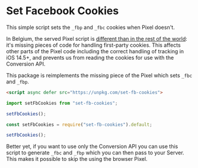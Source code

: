# Set Facebook Cookies

This simple script sets the `_fbp` and `_fbc` cookies when Pixel doesn't.

In Belgium, the served Pixel script is [different than in the rest of the world](./be_pixel.diff): it's missing pieces of code for handling first-party cookies. This affects other parts of the Pixel code including the correct handling of tracking in iOS 14.5+, and prevents us from reading the cookies for use with the Conversion API.

This package is reimplements the missing piece of the Pixel which sets `_fbc` and `_fbp`.

```html
<script async defer src="https://unpkg.com/set-fb-cookies">
```

```ts
import setFbCookies from "set-fb-cookies";

setFbCookies();
```

```js
const setFbCookies = require("set-fb-cookies").default;

setFbCookies();
```

Better yet, if you want to use only the Conversion API you can use this script to generate `_fbc` and `_fbp` which you can then pass to your Server. This makes it possible to skip the using the browser Pixel.
